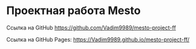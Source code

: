# Проектная работа Mesto

Ссылка на GitHub https://github.com/Vadim9989/mesto-project-ff

Ссылка на GitHub Pages: https://Vadim9989.github.io/mesto-project-ff/
